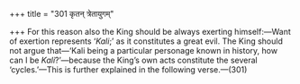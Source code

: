 +++
title = "301 कृतन् त्रेतायुगम्"

+++
For this reason also the King should be always exerting himself:—Want of
exertion represents ‘*Kali*;’ as it constitutes a great evil. The King
should not argue that—‘Kali being a particular personage known in
history, how can I be *Kali*?’—because the King’s own acts constitute
the several ‘cycles.’—This is further explained in the following
verse.—(301)


